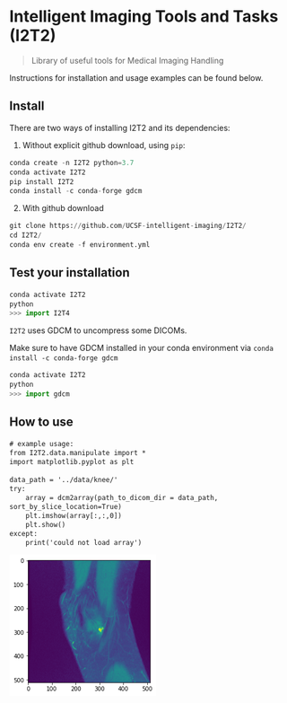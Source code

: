 # Intelligent Imaging Tools and Tasks (I2T2) 
> Library of useful tools for Medical Imaging Handling


Instructions for installation and usage examples can be found below.

## Install

There are two ways of installing I2T2 and its dependencies:

1. Without explicit github download, using `pip`:

```python
conda create -n I2T2 python=3.7
conda activate I2T2
pip install I2T2
conda install -c conda-forge gdcm
```

2. With github download
```python
git clone https://github.com/UCSF-intelligent-imaging/I2T2/
cd I2T2/
conda env create -f environment.yml
```

## Test your installation

```python
conda activate I2T2
python
>>> import I2T4
```

`I2T2` uses GDCM to uncompress some DICOMs.

Make sure to have GDCM installed in your conda environment via `conda install -c conda-forge gdcm`

```python
conda activate I2T2
python
>>> import gdcm
```

## How to use

```
# example usage:
from I2T2.data.manipulate import *
import matplotlib.pyplot as plt

data_path = '../data/knee/'
try:
    array = dcm2array(path_to_dicom_dir = data_path, sort_by_slice_location=True)
    plt.imshow(array[:,:,0])
    plt.show()
except:
    print('could not load array')    
```


![png](docs/images/output_8_0.png)

